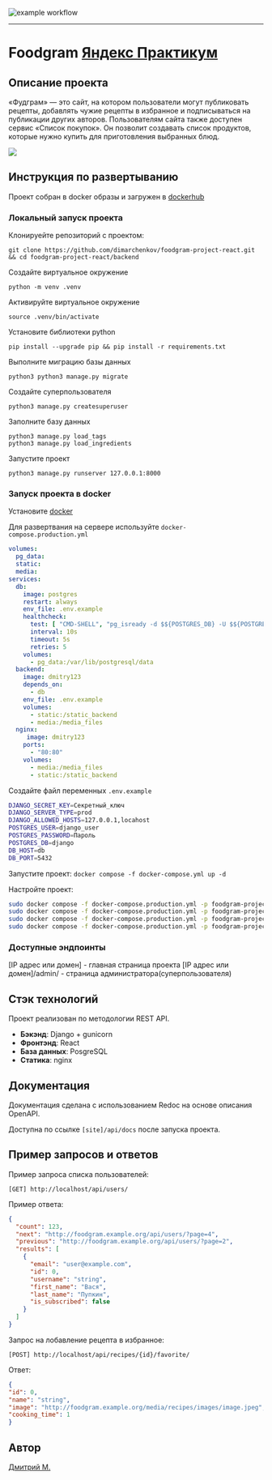 <!---Результат тестирования-->
![example workflow](https://github.com/github/docs/actions/workflows/main.yml/badge.svg)

***
# Foodgram [Яндекс Практикум](https://practicum.yandex.ru/)

## Описание проекта
«Фудграм» — это сайт, на котором пользователи могут публиковать рецепты, добавлять чужие рецепты в избранное и подписываться на публикации других авторов. Пользователям сайта также  доступен сервис «Список покупок». Он позволит создавать список продуктов, которые нужно купить для приготовления выбранных блюд.

![](https://pictures.s3.yandex.net/resources/S16_01_1692340098.png)

## Инструкция по развертыванию
Проект собран в docker образы и загружен в [dockerhub](https://hub.docker.com/)

### Локальный запуск проекта
Клонируейте репозиторий с проектом:
```
git clone https://github.com/dimarchenkov/foodgram-project-react.git && cd foodgram-project-react/backend
```
Создайте виртуальное окружение
```
python -m venv .venv
```

Активируйте виртуальное окружение
```
source .venv/bin/activate
```

Установите библиотеки python
```
pip install --upgrade pip && pip install -r requirements.txt
```

Выполните миграцию базы данных
```
python3 python3 manage.py migrate
```

Создайте суперпользователя
```
python3 manage.py createsuperuser
```

Заполните базу данных
```
python3 manage.py load_tags
python3 manage.py load_ingredients
```
Запустите проект
```
python3 manage.py runserver 127.0.0.1:8000
```

### Запуск проекта в docker
Установите [docker](https://docs.docker.com/engine/install/)

Для развертвания на сервере используйте `docker-compose.production.yml`
```yaml
volumes:
  pg_data:
  static:
  media:
services:
  db:
    image: postgres
    restart: always
    env_file: .env.example
    healthcheck:
      test: [ "CMD-SHELL", "pg_isready -d $${POSTGRES_DB} -U $${POSTGRES_USER}" ]
      interval: 10s
      timeout: 5s
      retries: 5
    volumes:
      - pg_data:/var/lib/postgresql/data
  backend:
    image: dmitry123
    depends_on:
      - db
    env_file: .env.example
    volumes:
      - static:/static_backend
      - media:/media_files
  nginx:
     image: dmitry123
    ports:
      - "80:80"
    volumes:
      - media:/media_files
      - static:/static_backend
```

Создайте файл переменных `.env.example`
```bash
DJANGO_SECRET_KEY=Секретный_ключ
DJANGO_SERVER_TYPE=prod
DJANGO_ALLOWED_HOSTS=127.0.0.1,locahost
POSTGRES_USER=django_user
POSTGRES_PASSWORD=Пароль
POSTGRES_DB=django
DB_HOST=db
DB_PORT=5432
```

Запустите проект:
```docker compose -f docker-compose.yml up -d```

Настройте проект:
```bash
sudo docker compose -f docker-compose.production.yml -p foodgram-project-react exec backend python manage.py migrate
sudo docker compose -f docker-compose.production.yml -p foodgram-project-react exec backend python manage.py load_ingredients
sudo docker compose -f docker-compose.production.yml -p foodgram-project-react exec backend python manage.py load_tags
sudo docker compose -f docker-compose.production.yml -p foodgram-project-react exec backend python manage.py collectstatic --noinput
```

### Доступные эндпоинты
[IP адрес или домен] - главная страница проекта
[IP адрес или домен]/admin/ - страница администратора(суперпользователя)

## Стэк технологий
Проект реализован по методологии REST API.

* **Бэкэнд**: Django + gunicorn
* **Фронтэнд**: React
* **База данных**: PosgreSQL
* **Статика**: nginх

## Документация
Документация сделана с использованием Redoc на основе описания OpenAPI.

Доступна по ссылке `[site]/api/docs` после запуска проекта.

## Пример запросов и ответов
Пример запроса списка пользователей:
```
[GET] http://localhost/api/users/
```

Пример ответа:
```json
{
  "count": 123,
  "next": "http://foodgram.example.org/api/users/?page=4",
  "previous": "http://foodgram.example.org/api/users/?page=2",
  "results": [
    {
      "email": "user@example.com",
      "id": 0,
      "username": "string",
      "first_name": "Вася",
      "last_name": "Пупкин",
      "is_subscribed": false
    }
  ]
}

```
Запрос на лобавление рецепта в избранное:
```
[POST] http://localhost/api/recipes/{id}/favorite/
```

Ответ:
```json
{
"id": 0,
"name": "string",
"image": "http://foodgram.example.org/media/recipes/images/image.jpeg",
"cooking_time": 1
}
```
## Автор
[Дмитрий М.](https://github.com/dimarchenkov/foodgram-project-react)
